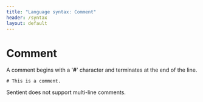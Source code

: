 ```yaml
---
title: "Language syntax: Comment"
header: /syntax
layout: default
---
```

# Comment

A comment begins with a '**#**' character and terminates at the end of the line.

```sentient
# This is a comment.
```

Sentient does not support multi-line comments.
